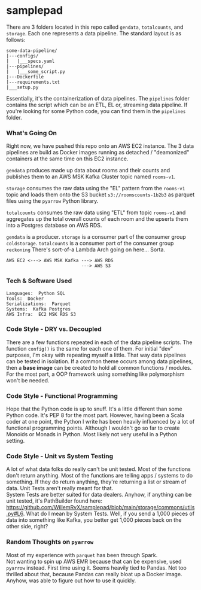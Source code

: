 # samplepad

There are 3 folders located in this repo called
`gendata`, `totalcounts`, and `storage`.  Each
one represents a data pipeline.  The standard layout
is as follows:

    some-data-pipeline/
    |---configs/
    |   |___specs.yaml
    |---pipelines/
    |   |___some_script.py
    |---Dockerfile
    |---requirements.txt
    |___setup.py

Essentially, it's the containerization of data pipelines.
The `pipelines` folder contains the script which can
be an ETL, EL or, streaming data pipeline.  If you're looking
for some Python code, you can find them in the `pipelines`
folder.

### What's Going On

Right now, we have pushed this repo onto an AWS EC2 
instance.  The 3 data pipelines are build as Docker images 
running as detached / "deamonized" containers at the same 
time on this EC2 instance.

`gendata` produces made up data about rooms and their 
counts and publishes them to an AWS MSK Kafka Cluster
topic named `rooms-v1`.

`storage` consumes the raw data using the "EL" pattern 
from the `rooms-v1` topic and loads them onto the S3 bucket
`s3://roomscounts-1b2b3` as parquet files using the
`pyarrow` Python library.

`totalcounts` consumes the raw data using "ETL" from
topic `rooms-v1` and aggregates up the total overall counts
of each room and the upserts them into a Postgres database 
on AWS RDS.

`gendata` is a producer. `storage` is a consumer part of
the consumer group `coldstorage`.  `totalcounts` is a consumer
part of the consumer group `reckoning`  There's sort-of-a Lambda
Arch going on here...  Sorta.


    AWS EC2 <---> AWS MSK Kafka ---> AWS RDS 
                                ---> AWS S3

### Tech & Software Used

    Languages:  Python SQL
    Tools:  Docker
    Serializations:  Parquet
    Systems:  Kafka Postgres
    AWS Infra:  EC2 MSK RDS S3

### Code Style - DRY vs. Decoupled

There are a few functions repeated in each of the
data pipeline scripts.  The function `config()` is
the same for each one of them.  For initial "dev" purposes,
I'm okay with repeating myself a little.  That way data
pipelines can be tested in isolation.  If a common theme
occurs among data pipelines, then a <b>base image</b>
can be created to hold all common functions / modules.  For
the most part, a OOP framework using something like
polymorphism won't be needed. 

### Code Style - Functional Programming

Hope that the Python code is up to snuff.  It's a little
different than some Python code.  It's PEP 8 for the
most part.  However, having been a Scala coder at one point, 
the Python I write has been heavily influenced by
a lot of functional programming points.  Although I wouldn't
go so far to create Monoids or Monads in Python.  Most likely
not very useful in a Python setting.

### Code Style - Unit vs System Testing

A lot of what data folks do really can't be unit tested.
Most of the functions don't return anything.  Most
of the functions are telling apps / systems to do something.
If they do return anything, they're returning a list or stream
of data.  Unit Tests aren't really meant for that.  
System Tests are better suited for data dealers.  Anyhow,
if anything can be unit tested, it's PathBuilder
found here: https://github.com/WillemRvX/samplepad/blob/main/storage/commons/utils.py#L6.
What do I mean by System Tests.  Well, if you send
a 1,000 pieces of data into something like Kafka, you
better get 1,000 pieces back on the other side, right?

### Random Thoughts on `pyarrow`

Most of my experience with `parquet` has been through Spark.  
Not wanting to spin up AWS EMR because that can be expensive,
used `pyarrow` instead.  First time using it.  Seems
heavily tied to Pandas.  Not too thrilled about that, because
Pandas can really bloat up a Docker image.
Anyhow, was able to figure out how to use it quickly.